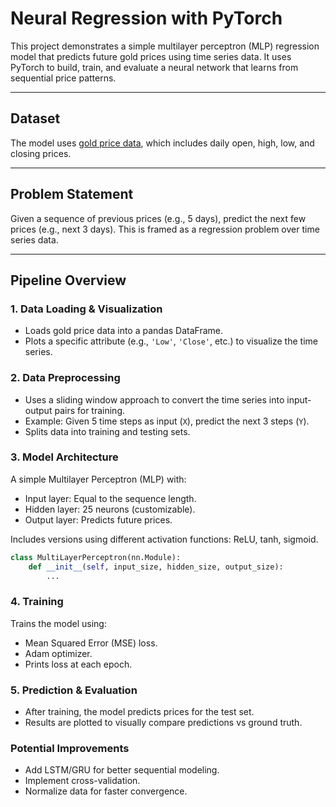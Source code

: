 # Neural Regression with PyTorch

This project demonstrates a simple multilayer perceptron (MLP) regression model that predicts future gold prices using time series data. It uses PyTorch to build, train, and evaluate a neural network that learns from sequential price patterns.

---

## Dataset

The model uses [gold price data](https://raw.githubusercontent.com/ralampay/pattern-recognition-course/master/notebooks/FINAL_USO.csv), which includes daily open, high, low, and closing prices.

---

## Problem Statement

Given a sequence of previous prices (e.g., 5 days), predict the next few prices (e.g., next 3 days). This is framed as a regression problem over time series data.

---

## Pipeline Overview

### 1. Data Loading & Visualization

- Loads gold price data into a pandas DataFrame.
- Plots a specific attribute (e.g., `'Low'`, `'Close'`, etc.) to visualize the time series.

### 2. Data Preprocessing

- Uses a sliding window approach to convert the time series into input-output pairs for training.
- Example: Given 5 time steps as input (`X`), predict the next 3 steps (`Y`).
- Splits data into training and testing sets.

### 3. Model Architecture

A simple Multilayer Perceptron (MLP) with:

- Input layer: Equal to the sequence length.
- Hidden layer: 25 neurons (customizable).
- Output layer: Predicts future prices.

Includes versions using different activation functions: ReLU, tanh, sigmoid.

```python
class MultiLayerPerceptron(nn.Module):
    def __init__(self, input_size, hidden_size, output_size):
        ...
```

### 4. Training
Trains the model using:
- Mean Squared Error (MSE) loss.
- Adam optimizer.
- Prints loss at each epoch.

### 5. Prediction & Evaluation
- After training, the model predicts prices for the test set.
- Results are plotted to visually compare predictions vs ground truth.

### Potential Improvements
- Add LSTM/GRU for better sequential modeling.
- Implement cross-validation.
- Normalize data for faster convergence.